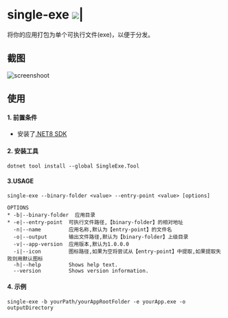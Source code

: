 # single-exe [![](https://github.com/yibei333/single-exe/actions/workflows/release.yml/badge.svg?branch=main)](https://github.com/yibei333/single-exe/actions/workflows/release.yml)|
将你的应用打包为单个可执行文件(exe)，以便于分发。

## 截图
![screenshoot](https://github.com/yibei333/single-exe/blob/main/assets/screenshot.gif?raw=true)

## 使用

#### 1. 前置条件

* 安装了[.NET8 SDK](https://dotnet.microsoft.com/zh-cn/download/dotnet/8.0)

#### 2. 安装工具

``` shell
dotnet tool install --global SingleExe.Tool
```

#### 3.USAGE
``` shell
single-exe --binary-folder <value> --entry-point <value> [options]

OPTIONS
* -b|--binary-folder  应用目录
* -e|--entry-point  可执行文件路径,【binary-folder】的相对地址
  -n|--name         应用名称,默认为【entry-point】的文件名
  -o|--output       输出文件路径,默认为【binary-folder】上级目录
  -v|--app-version  应用版本,默认为1.0.0.0
  -i|--icon         图标路径,如果为空将尝试从【entry-point】中提取,如果提取失败则用默认图标
  -h|--help         Shows help text.
  --version         Shows version information.
```

#### 4. 示例

``` shell
single-exe -b yourPath/yourAppRootFolder -e yourApp.exe -o outputDirectory
```
